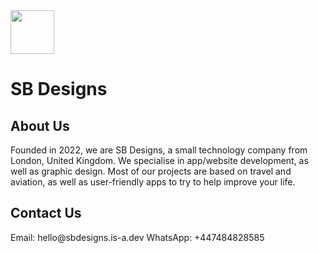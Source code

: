 <img src="https://avatars.githubusercontent.com/u/183851309?v=4" height="70">
<h1>SB Designs</h1>

<h2>About Us</h2>

Founded in 2022, we are SB Designs, a small technology company from London, United Kingdom. We specialise in app/website development, as well as graphic design. Most of our projects are based on travel and aviation, as well as user-friendly apps to try to help improve your life.

<h2>Contact Us</h2>
Email: hello@sbdesigns.is-a.dev
WhatsApp: +447484828585
